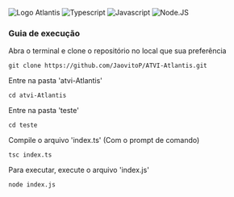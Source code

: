 
![Logo Atlantis](https://github.com/JaovitoP/ATVI-Atlantis/assets/115598741/eef6a281-7694-4120-b549-5456ae55a1cd)
![Typescript](https://img.shields.io/badge/TypeScript-007ACC?style=for-the-badge&logo=typescript&logoColor=white)
![Javascript](https://img.shields.io/badge/JavaScript-323330?style=for-the-badge&logo=javascript&logoColor=F7DF1E)
![Node.JS](https://img.shields.io/badge/Node.js-43853D?style=for-the-badge&logo=node.js&logoColor=white)

### Guia de execução
Abra o terminal e clone o repositório no local que sua preferência
~~~
git clone https://github.com/JaovitoP/ATVI-Atlantis.git
~~~
Entre na pasta 'atvi-Atlantis'
~~~
cd atvi-Atlantis
~~~
Entre na pasta 'teste'
~~~
cd teste
~~~
Compile o arquivo 'index.ts' (Com o prompt de comando) 
~~~
tsc index.ts
~~~
Para executar, execute o arquivo 'index.js'
~~~
node index.js
